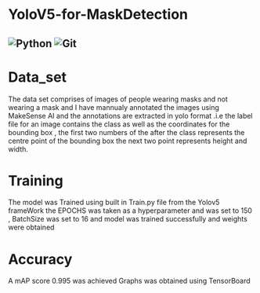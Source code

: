 # YoloV5-for-MaskDetection
![Python](https://img.shields.io/badge/-Python-black?style=flat-square&logo=Python) ![Git](https://img.shields.io/badge/-Git-black?style=flat-square&logo=git) 
---
# Data_set
The data set comprises of images of people wearing masks and not wearing a mask
and I have mannualy annotated the images using MakeSense AI and the annotations are
extracted in yolo format .i.e the label file for an image contains the class as well as
the coordinates for the bounding box , the first two numbers of the after the class represents
the centre point of the bounding box the next two point represents height and width.
# Training
The model was Trained using built in Train.py file from the Yolov5 frameWork 
the EPOCHS was taken as a hyperparameter and was set to 150 , BatchSize was set to 16
and model was trained successfully and weights were obtained
# Accuracy
A mAP score 0.995 was achieved 
Graphs was obtained using TensorBoard
